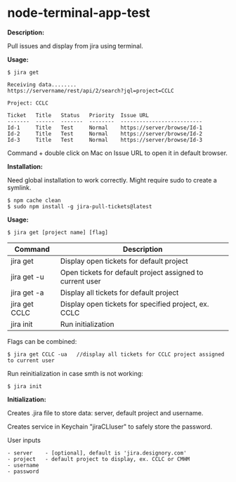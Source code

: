 # node-terminal-app-test
**Description:**

Pull issues and display from jira using terminal.

**Usage:**

    $ jira get

    Receiving data........
    https://servername/rest/api/2/search?jql=project=CCLC

    Project: CCLC

    Ticket   Title   Status   Priority  Issue URL                                      
    -------  ------  -------  --------  --------------------------
    Id-1     Title   Test     Normal    https://server/browse/Id-1
    Id-2     Title   Test     Normal    https://server/browse/Id-2
    Id-3     Title   Test     Normal    https://server/browse/Id-3
    

Command + double click on Mac on Issue URL to open it in default browser.

**Installation:**

Need global installation to work correctly. 
Might require sudo to create a symlink.

   	$ npm cache clean
    $ sudo npm install -g jira-pull-tickets@latest

**Usage:**

    $ jira get [project name] [flag]    


| Command  |  Description |
|---|---|
| jira get |  Display open tickets for default project |
| jira get -u | Open tickets for default project assigned to current user  |
|  jira get -a |  Display all tickets for default project |
|  jira get CCLC  |  Display open tickets for specified project, ex. CCLC |
|  jira init  |  Run initialization |


Flags can be combined: 
   
    $ jira get CCLC -ua   //display all tickets for CCLC project assigned to current user    

Run reinitialization in case smth is not working:              
    
    $ jira init                           

**Initialization:**

Creates .jira file to store data: server, default project and username.

Creates service in Keychain "jiraCLIuser" to safely store the password.

User inputs

    - server    - [optional], default is 'jira.designory.com'
    - project   - default project to display, ex. CCLC or CMHM
    - username  
    - password 